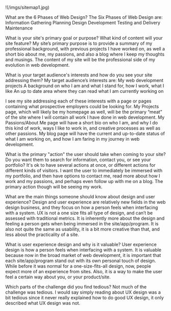 !(/imgs/sitemap1.jpg)

What are the 6 Phases of Web Design?
The Six Phases of Web Design are:
Information Gathering
Planning
Design
Development
Testing and Delivery
Maintenance

What is your site's primary goal or purpose? What kind of content will your site feature?
My site’s primary purpose is to provide a summary of my professional background, with previous projects I have worked on, as well a short bio about me, my passions, and also a blog where I keep my thoughts and musings.  The content of my site will be the professional side of my evolution in web development.

What is your target audience's interests and how do you see your site addressing them?
My target audience’s interests are:
My web development projects
A background on who I am and what I stand for, how I work, what I like
An up to date area where they can read what I am currently working on

I see my site addressing each of these interests with a page or pages containing what prospective employers could be looking for.  My Projects page, which will likely be my homepage as well, will be the primary “meat” of the site where I will contain all work I have done in web development.  My Passions/About Me page will have a short bio on who I am, and why I do this kind of work, ways I like to work in, and creative processes as well as other passions.  My blog page will have the current and up-to-date status of what I am working on, and how I am faring in my journey in web development.

What is the primary "action" the user should take when coming to your site? Do you want them to search for information, contact you, or see your portfolio? It's ok to have several actions at once, or different actions for different kinds of visitors.
I want the user to immediately be immersed with my portfolio, and then have options to contact me, read more about how I work and my passions, and perhaps even follow up with me on a blog.  The primary action though will be seeing my work.

What are the main things someone should know about design and user experience?
Design and user experience are relatively new fields in the web design business, and they focus on how a person feels when interfacing with a system.  UX is not a one size fits all type of design, and can’t be assessed with traditional metrics.  It is inherently more about the design and feeling a person gets when being immersed in the site/app/program.  It is also not quite the same as usability, it is a bit more creative than that, and less about the practicality of a site.

What is user experience design and why is it valuable?
User experience design is how a person feels when interfacing with a system.  It is valuable because now in the broad market of web development, it is important that each site/app/program stand out with its own personal touch of design.  While before it was normal for a one-size-fits-all design, now, people expect more of an experience from sites.  Also, it is a way to make the user feel a certain way about you, or your product/site.

Which parts of the challenge did you find tedious?
Not much of the challenge was tedious.  I would say simply reading about UX design was a bit tedious since it never really explained how to do good UX design, it only described what UX design was not.